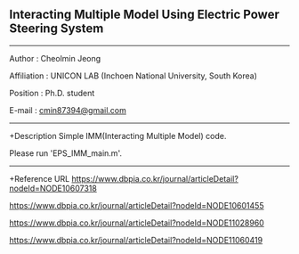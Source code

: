 ## Interacting Multiple Model Using Electric Power Steering System

---
Author : Cheolmin Jeong

Affiliation : UNICON LAB (Inchoen National University, South Korea)

Position : Ph.D. student

E-mail : cmin87394@gmail.com

---
+Description
  Simple IMM(Interacting Multiple Model) code.
  
  Please run 'EPS_IMM_main.m'.

---
+Reference URL
  https://www.dbpia.co.kr/journal/articleDetail?nodeId=NODE10607318
  
  https://www.dbpia.co.kr/journal/articleDetail?nodeId=NODE10601455
  
  https://www.dbpia.co.kr/journal/articleDetail?nodeId=NODE11028960
  
  https://www.dbpia.co.kr/journal/articleDetail?nodeId=NODE11060419


